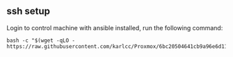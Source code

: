 ## ssh setup
Login to control machine with ansible installed, run the following command:
```shell
bash -c "$(wget -qLO - https://raw.githubusercontent.com/karlcc/Proxmox/6bc20504641cb9a96e6d11a2ff067df4d9787b44/misc/pve_onboard.sh)"
```
